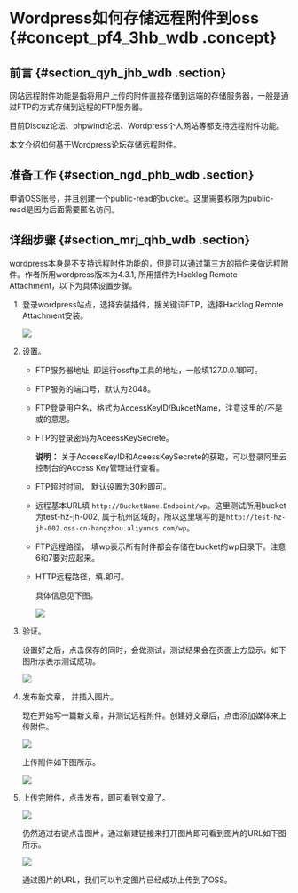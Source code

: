 # Wordpress如何存储远程附件到oss {#concept_pf4_3hb_wdb .concept}

## 前言 {#section_qyh_jhb_wdb .section}

网站远程附件功能是指将用户上传的附件直接存储到远端的存储服务器，一般是通过FTP的方式存储到远程的FTP服务器。

目前Discuz论坛、phpwind论坛、Wordpress个人网站等都支持远程附件功能。

本文介绍如何基于Wordpress论坛存储远程附件。

## 准备工作 {#section_ngd_phb_wdb .section}

申请OSS账号，并且创建一个public-read的bucket。这里需要权限为public-read是因为后面需要匿名访问。

## 详细步骤 {#section_mrj_qhb_wdb .section}

wordpress本身是不支持远程附件功能的，但是可以通过第三方的插件来做远程附件。作者所用wordpress版本为4.3.1, 所用插件为Hacklog Remote Attachment，以下为具体设置步骤。

1.  登录wordpress站点，选择安装插件，搜关键词FTP，选择Hacklog Remote Attachment安装。

    ![](http://static-aliyun-doc.oss-cn-hangzhou.aliyuncs.com/assets/img/4867/2822_zh-CN.png)

2.  设置。
    -   FTP服务器地址, 即运行ossftp工具的地址，一般填127.0.0.1即可。
    -   FTP服务的端口号，默认为2048。
    -   FTP登录用户名，格式为AccessKeyID/BukcetName，注意这里的/不是或的意思。
    -   FTP的登录密码为AceessKeySecrete。

        **说明：** 关于AccessKeyID和AceessKeySecrete的获取，可以登录阿里云控制台的Access Key管理进行查看。

    -   FTP超时时间， 默认设置为30秒即可。
    -   远程基本URL填 `http://BucketName.Endpoint/wp`。这里测试所用bucket为test-hz-jh-002, 属于杭州区域的，所以这里填写的是`http://test-hz-jh-002.oss-cn-hangzhou.aliyuncs.com/wp`。
    -   FTP远程路径， 填wp表示所有附件都会存储在bucket的wp目录下。注意6和7要对应起来。
    -   HTTP远程路径，填.即可。

        具体信息见下图。

        ![](http://static-aliyun-doc.oss-cn-hangzhou.aliyuncs.com/assets/img/4867/2823_zh-CN.png)

3.  验证。

    设置好之后，点击保存的同时，会做测试，测试结果会在页面上方显示，如下图所示表示测试成功。

    ![](http://static-aliyun-doc.oss-cn-hangzhou.aliyuncs.com/assets/img/4867/2824_zh-CN.png)

4.  发布新文章， 并插入图片。

    现在开始写一篇新文章，并测试远程附件。创建好文章后，点击添加媒体来上传附件。

    ![](http://static-aliyun-doc.oss-cn-hangzhou.aliyuncs.com/assets/img/4867/2825_zh-CN.png)

    上传附件如下图所示。

    ![](http://static-aliyun-doc.oss-cn-hangzhou.aliyuncs.com/assets/img/4867/2826_zh-CN.png)

5.  上传完附件，点击发布，即可看到文章了。

    ![](http://static-aliyun-doc.oss-cn-hangzhou.aliyuncs.com/assets/img/4867/2827_zh-CN.png)

    仍然通过右键点击图片，通过新建链接来打开图片即可看到图片的URL如下图所示。

    ![](http://static-aliyun-doc.oss-cn-hangzhou.aliyuncs.com/assets/img/4867/2829_zh-CN.png)

    通过图片的URL，我们可以判定图片已经成功上传到了OSS。


